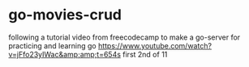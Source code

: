 # go-movies-crud
following a tutorial video from freecodecamp to make a go-server for practicing and learning go https://www.youtube.com/watch?v=jFfo23yIWac&amp;amp;t=654s first 2nd of 11
